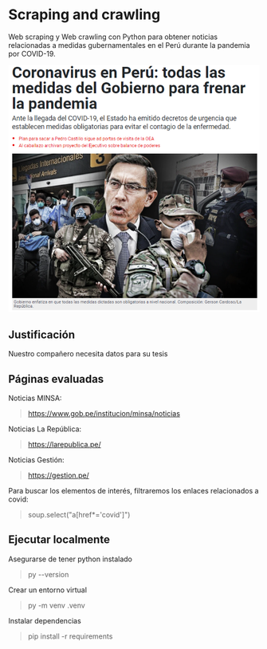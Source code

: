 # Scraping and crawling
Web scraping y Web crawling con Python para obtener 
noticias relacionadas a medidas gubernamentales en el 
Perú durante la pandemia por COVID-19.

![img.png](images/politic_image.png)

## Justificación
Nuestro compañero necesita datos para su tesis

## Páginas evaluadas
Noticias MINSA:
> https://www.gob.pe/institucion/minsa/noticias

Noticias La República:
> https://larepublica.pe/

Noticias Gestión:
> https://gestion.pe/

Para buscar los elementos de interés, filtraremos los enlaces relacionados a covid:
> soup.select("a[href*='covid']")

## Ejecutar localmente

Asegurarse de tener python instalado
> py --version

Crear un entorno virtual
> py -m venv .venv

Instalar dependencias 
> pip install -r requirements
